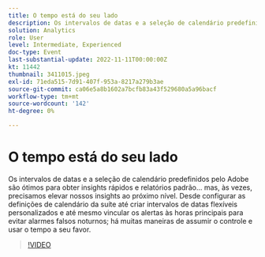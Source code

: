 ```yaml
---
title: O tempo está do seu lado
description: Os intervalos de datas e a seleção de calendário predefinidos pelo Adobe são ótimos para obter insights rápidos e relatórios padrão... mas, às vezes, precisamos elevar nossos insights ao próximo nível. Desde configurar as definições de calendário da suíte até criar intervalos de datas flexíveis personalizados e até mesmo vincular os alertas às horas principais para evitar alarmes falsos noturnos; há muitas maneiras de assumir o controle e usar o tempo a seu favor.
solution: Analytics
role: User
level: Intermediate, Experienced
doc-type: Event
last-substantial-update: 2022-11-11T00:00:00Z
kt: 11442
thumbnail: 3411015.jpeg
exl-id: 71eda515-7d91-407f-953a-8217a279b3ae
source-git-commit: ca06e5a8b1602a7bcfb83a43f529680a5a96bacf
workflow-type: tm+mt
source-wordcount: '142'
ht-degree: 0%

---
```


# O tempo está do seu lado

Os intervalos de datas e a seleção de calendário predefinidos pelo Adobe são ótimos para obter insights rápidos e relatórios padrão... mas, às vezes, precisamos elevar nossos insights ao próximo nível. Desde configurar as definições de calendário da suíte até criar intervalos de datas flexíveis personalizados e até mesmo vincular os alertas às horas principais para evitar alarmes falsos noturnos; há muitas maneiras de assumir o controle e usar o tempo a seu favor.

>[!VIDEO](https://video.tv.adobe.com/v/3411015/?quality=12&learn=on)
